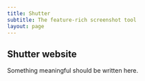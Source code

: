 ```yaml
---
title: Shutter
subtitle: The feature-rich screenshot tool
layout: page
---
```


## Shutter website

Something meaningful should be written here.